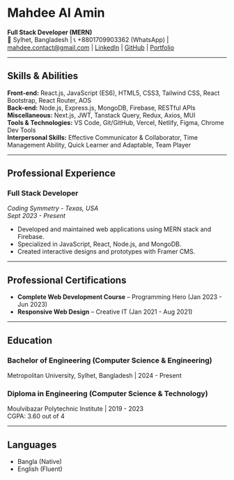 # **Mahdee Al Amin**

**Full Stack Developer (MERN)**  
📍 Sylhet, Bangladesh | 📞 +8801709903362 (WhatsApp) |  
[mahdee.contact@gmail.com](mailto:mahdee.contact@gmail.com) | [LinkedIn](https://www.linkedin.com/in/mahdee-al-amin/) | [GitHub](https://github.com/mahdee18) | [Portfolio](https://mahdee-al-amin.vercel.app/)

---

## **Skills & Abilities**

**Front-end:** React.js, JavaScript (ES6), HTML5, CSS3, Tailwind CSS, React Bootstrap, React Router, AOS  
**Back-end:** Node.js, Express.js, MongoDB, Firebase, RESTful APIs  
**Miscellaneous:** Next.js, JWT, Tanstack Query, Redux, Axios, MUI  
**Tools & Technologies:** VS Code, Git/GitHub, Vercel, Netlify, Figma, Chrome Dev Tools  
**Interpersonal Skills:** Effective Communicator & Collaborator, Time Management Ability, Quick Learner and Adaptable, Team Player

---

## **Professional Experience**

### **Full Stack Developer**  
*Coding Symmetry - Texas, USA*  
*Sept 2023 - Present*
- Developed and maintained web applications using MERN stack and Firebase.
- Specialized in JavaScript, React, Node.js, and MongoDB.
- Created interactive designs and prototypes with Framer CMS.

---

## **Professional Certifications**

- **Complete Web Development Course** – Programming Hero (Jan 2023 - Jun 2023)  
- **Responsive Web Design** – Creative IT (Jan 2021 - Aug 2021)

---

## **Education**

### **Bachelor of Engineering (Computer Science & Engineering)**  
Metropolitan University, Sylhet, Bangladesh | 2024 - Present

### **Diploma in Engineering (Computer Science & Technology)**  
Moulvibazar Polytechnic Institute | 2019 - 2023  
CGPA: 3.60 out of 4

---

## **Languages**

- Bangla (Native)
- English (Fluent)
